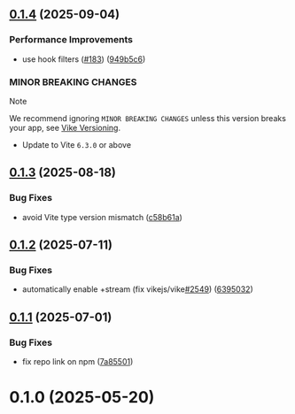 ## [0.1.4](https://github.com/vikejs/vike-react/compare/vike-react-zustand@0.1.3...vike-react-zustand@0.1.4) (2025-09-04)


### Performance Improvements

* use hook filters ([#183](https://github.com/vikejs/vike-react/issues/183)) ([949b5c6](https://github.com/vikejs/vike-react/commit/949b5c678ee0923f26416ac3992e3b2f56da7907))


### MINOR BREAKING CHANGES

> [!NOTE]
> We recommend ignoring `MINOR BREAKING CHANGES` unless this version breaks your app, see [Vike Versioning](https://vike.dev/versioning).

* Update to Vite `6.3.0` or above



## [0.1.3](https://github.com/vikejs/vike-react/compare/vike-react-zustand@0.1.2...vike-react-zustand@0.1.3) (2025-08-18)


### Bug Fixes

* avoid Vite type version mismatch ([c58b61a](https://github.com/vikejs/vike-react/commit/c58b61ab0c22e3781a65575202ba634dcebd6496))



## [0.1.2](https://github.com/vikejs/vike-react/compare/vike-react-zustand@0.1.1...vike-react-zustand@0.1.2) (2025-07-11)


### Bug Fixes

* automatically enable +stream (fix vikejs/vike[#2549](https://github.com/vikejs/vike-react/issues/2549)) ([6395032](https://github.com/vikejs/vike-react/commit/63950323133ddfac47e418c82e29490ee6efce4a))



## [0.1.1](https://github.com/vikejs/vike-react/compare/vike-react-zustand@0.1.0...vike-react-zustand@0.1.1) (2025-07-01)


### Bug Fixes

* fix repo link on npm ([7a85501](https://github.com/vikejs/vike-react/commit/7a85501148774c871a342881cbe9f06678378754))



# 0.1.0 (2025-05-20)



